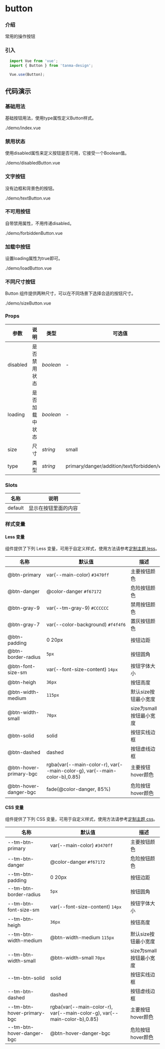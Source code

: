 # button

### 介绍

常用的操作按钮

### 引入

```js
  import Vue from 'vue';
  import { Button } from 'tanma-design';
  
  Vue.use(Button);
```

## 代码演示

### 基础用法
基础按钮用法，使用type属性定义Button样式。

<demo-code>./demo/index.vue</demo-code>

### 禁用状态
使用disabled属性来定义按钮是否可用，它接受一个Boolean值。

<demo-code>./demo/disabledButton.vue</demo-code>

### 文字按钮
没有边框和背景色的按钮。

<demo-code>./demo/textButton.vue</demo-code>


### 不可用按钮
自带禁用属性，不用传递disabled。

<demo-code>./demo/forbiddenButton.vue</demo-code>

### 加载中按钮
设置loading属性为true即可。

<demo-code>./demo/loadButton.vue</demo-code>

### 不同尺寸按钮
Button 组件提供两种尺寸，可以在不同场景下选择合适的按钮尺寸。

<demo-code>./demo/sizeButton.vue</demo-code>
### Props

参数 | 说明 | 类型 | 可选值 | 默认值
-- | -- | -- | -- | --
disabled | 	是否禁用状态 | _boolean_ | - | false
loading | 	是否加载中状态 | _boolean_ | - | false
size | 	尺寸 | _string_ | small | -
type | 类型 | _string_ | primary/danger/addition/text/forbidden/wicked | -

### Slots

名称 | 说明
-- | --
default | 显示在按钮里面的内容

### 样式变量

#### Less 变量

组件提供了下列 Less 变量，可用于自定义样式，使用方法请参考[定制主题 less](#/theme)。

名称 | 默认值 | 描述
-- | -- | --
@btn-primary | var(--main-color) `#3470ff` | 主要按钮颜色
@btn-danger | @color-danger `#f67172` | 危险按钮颜色
@btn-gray-9 | var(--tm-gray-9) `#CCCCCC` | 禁用按钮颜色
@btn-gray-7|  var(--color-background) `#f4f4f6` | 置灰按钮颜色
@btn-padding |  0 20px | 按钮边距
@btn-border-radius | `5px` | 按钮圆角
@btn-font-size-sm | var(--font-size-content) `14px`  | 按钮字体大小
@btn-heigh | `36px`  | 按钮高度
@btn-width-medium | `115px`  | 默认size按钮最小宽度
@btn-width-small | `70px`  | size为small按钮最小宽度
@btn-solid | solid  | 按钮实线边框
@btn-dashed | dashed  | 按钮虚线边框
@btn-hover-primary-bgc | rgba(var(--main-color-r), var(--main-color-g), var(--main-color-b),0.85)  | 主要按钮hover颜色
@btn-hover-danger-bgc | fade(@color-danger, 85%)  | 危险按钮hover颜色


#### CSS 变量

组件提供了下列 CSS 变量，可用于自定义样式，使用方法请参考[定制主题 css](#/theme2)。

名称 | 默认值 | 描述
-- | -- | --
--tm-btn-primary | var(--main-color) `#3470ff` | 主要按钮颜色
--tm-btn-danger | @color-danger `#f67172` | 危险按钮颜色
--tm-btn-padding |  0 20px | 按钮边距
--tm-btn-border-radius | `5px` | 按钮圆角
--tm-btn-font-size-sm | var(--font-size-content) `14px` | 按钮字体大小
--tm-btn-heigh | `36px`| 按钮高度
--tm-btn-width-medium | @btn-width-medium `115px` | 默认size按钮最小宽度
--tm-btn-width-small | @btn-width-small `70px` | size为small按钮最小宽度
--tm-btn-solid | solid | 按钮实线边框
--tm-btn-dashed | dashed | 按钮虚线边框
--tm-btn-hover-primary-bgc |rgba(var(--main-color-r), var(--main-color-g), var(--main-color-b),0.85) | 主要按钮hover颜色
--tm-btn-hover-danger-bgc | @btn-hover-danger-bgc | 危险按钮hover颜色

